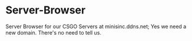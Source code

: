 # Server-Browser
Server Browser for our CSGO Servers at minisinc.ddns.net; Yes we need a new domain. There's no need to tell us.
